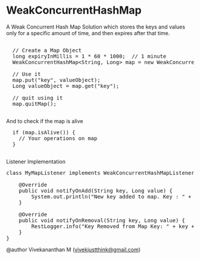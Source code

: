 # WeakConcurrentHashMap

A Weak Concurrent Hash Map Solution which stores the keys and values only for a specific amount of time, and then expires after that
  time.
  
  <pre>
  
  // Create a Map Object
  long expiryInMillis = 1 * 60 * 1000;	// 1 minute
  WeakConcurrentHashMap&lt;String, Long&gt; map = new WeakConcurrentHashMap&lt;String, Long&gt;(expiryInMillis);
  
  // Use it
  map.put(&quot;key&quot;, valueObject);
  Long valueObject = map.get(&quot;key&quot;);
  
  // quit using it
  map.quitMap();
  </pre>
  
  And to check if the map is alive
  
  <pre>
  if (map.isAlive()) {
  	// Your operations on map
  }
  </pre>


Listener Implementation


 <pre>
class MyMapListener implements WeakConcurrentHashMapListener<String, Long> {

	@Override
	public void notifyOnAdd(String key, Long value) {
		System.out.println("New key added to map. Key : " + key + ", Value : " + value);
	}

	@Override
	public void notifyOnRemoval(String key, Long value) {
		RestLogger.info("Key Removed from Map Key: " + key + ", Value : " + value);
	}
}
</pre>
  
  @author Vivekananthan M (vivekjustthink@gmail.com)
